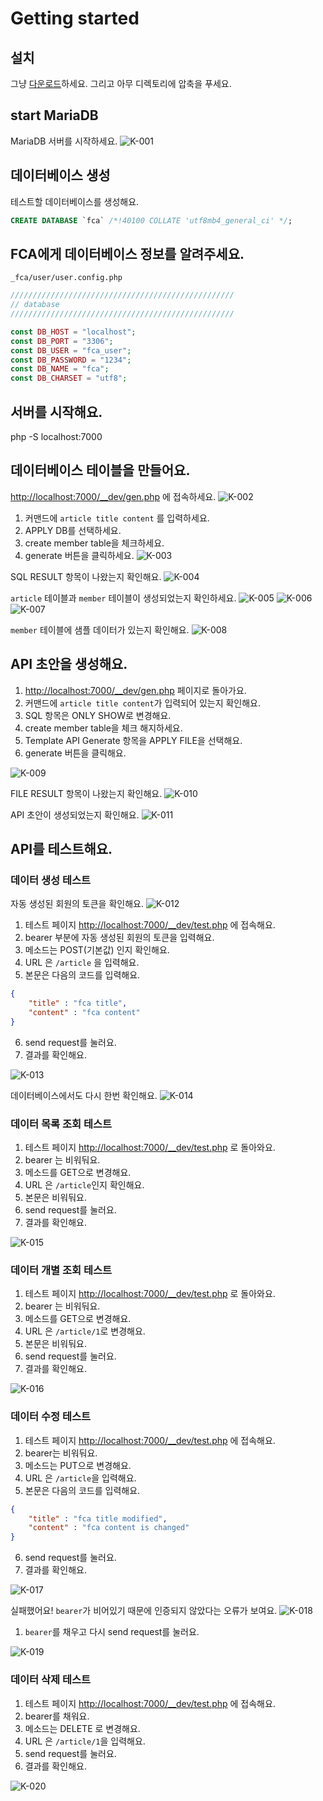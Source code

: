# Getting started
## 설치
그냥 [다운로드]()하세요. 그리고 아무 디렉토리에 압축을 푸세요.

## start MariaDB
MariaDB 서버를 시작하세요.
![K-001](https://github.com/freetercoder/fca/blob/main/capture/K-001.png)

## 데이터베이스 생성
테스트할 데이터베이스를 생성해요.
```SQL
CREATE DATABASE `fca` /*!40100 COLLATE 'utf8mb4_general_ci' */;
```

## FCA에게 데이터베이스 정보를 알려주세요.
`_fca/user/user.config.php`
```php
//////////////////////////////////////////////////
// database
//////////////////////////////////////////////////

const DB_HOST = "localhost";
const DB_PORT = "3306";
const DB_USER = "fca_user";
const DB_PASSWORD = "1234";
const DB_NAME = "fca";
const DB_CHARSET = "utf8";
```

## 서버를 시작해요.
php -S localhost:7000

## 데이터베이스 테이블을 만들어요.
[http://localhost:7000/__dev/gen.php](http://localhost:7000/__dev/gen.php) 에 접속하세요.
![K-002](https://github.com/freetercoder/fca/blob/main/capture/K-002.png)

1. 커맨드에 `article title content` 를 입력하세요.
2. APPLY DB를 선택하세요.
3. create member table을 체크하세요.
4. generate 버튼을 클릭하세요.
![K-003](https://github.com/freetercoder/fca/blob/main/capture/K-003.png)

SQL RESULT 항목이 나왔는지 확인해요.
![K-004](https://github.com/freetercoder/fca/blob/main/capture/K-004.png)

`article` 테이블과 `member` 테이블이 생성되었는지 확인하세요.
![K-005](https://github.com/freetercoder/fca/blob/main/capture/K-005.png)
![K-006](https://github.com/freetercoder/fca/blob/main/capture/K-006.png)
![K-007](https://github.com/freetercoder/fca/blob/main/capture/K-007.png)

`member` 테이블에 샘플 데이터가 있는지 확인해요.
![K-008](https://github.com/freetercoder/fca/blob/main/capture/K-008.png)

## API 초안을 생성해요.
1. [http://localhost:7000/__dev/gen.php](http://localhost:7000/__dev/gen.php) 페이지로 돌아가요.
2. 커맨드에 `article title content`가 입력되어 있는지 확인해요.
3. SQL 항목은 ONLY SHOW로 변경해요.
3. create member table을 체크 해지하세요.
4. Template API Generate 항목을 APPLY FILE을 선택해요.
5. generate 버튼을 클릭해요.

![K-009](https://github.com/freetercoder/fca/blob/main/capture/K-009.png)

FILE RESULT 항목이 나왔는지 확인해요.
![K-010](https://github.com/freetercoder/fca/blob/main/capture/K-010.png)

API 초안이 생성되었는지 확인해요.
![K-011](https://github.com/freetercoder/fca/blob/main/capture/K-011.png)

## API를 테스트해요.
### 데이터 생성 테스트
자동 생성된 회원의 토큰을 확인해요.
![K-012](https://github.com/freetercoder/fca/blob/main/capture/K-012.png)

1. 테스트 페이지 [http://localhost:7000/__dev/test.php](http://localhost:7000/__dev/test.php) 에 접속해요.
2. bearer 부분에 자동 생성된 회원의 토큰을 입력해요.
3. 메소드는 POST(기본값) 인지 확인해요.
4. URL 은 `/article` 을 입력해요.
5. 본문은 다음의 코드를 입력해요.

```JSON
{
    "title" : "fca title",
    "content" : "fca content"
}
```

6. send request를 눌러요.
7. 결과를 확인해요.

![K-013](https://github.com/freetercoder/fca/blob/main/capture/K-013.png)

데이터베이스에서도 다시 한번 확인해요.
![K-014](https://github.com/freetercoder/fca/blob/main/capture/K-014.png)

### 데이터 목록 조회 테스트
1. 테스트 페이지 [http://localhost:7000/__dev/test.php](http://localhost:7000/__dev/test.php) 로 돌아와요.
2. bearer 는 비워둬요.
3. 메소드를 GET으로 변경해요.
4. URL 은 `/article`인지 확인해요.
5. 본문은 비워둬요.
6. send request를 눌러요.
7. 결과를 확인해요.

![K-015](https://github.com/freetercoder/fca/blob/main/capture/K-015.png)

### 데이터 개별 조회 테스트
1. 테스트 페이지 [http://localhost:7000/__dev/test.php](http://localhost:7000/__dev/test.php) 로 돌아와요.
2. bearer 는 비워둬요.
3. 메소드를 GET으로 변경해요.
4. URL 은 `/article/1`로 변경해요.
5. 본문은 비워둬요.
6. send request를 눌러요.
7. 결과를 확인해요.

![K-016](https://github.com/freetercoder/fca/blob/main/capture/K-016.png)

### 데이터 수정 테스트
1. 테스트 페이지 [http://localhost:7000/__dev/test.php](http://localhost:7000/__dev/test.php) 에 접속해요.
2. bearer는 비워둬요.
3. 메소드는 PUT으로 변경해요.
4. URL 은 `/article`을 입력해요.
5. 본문은 다음의 코드를 입력해요.

```JSON
{
    "title" : "fca title modified",
    "content" : "fca content is changed"
}
```

6. send request를 눌러요.
7. 결과를 확인해요.

![K-017](https://github.com/freetercoder/fca/blob/main/capture/K-017.png)

실패했어요! `bearer`가 비어있기 때문에 인증되지 않았다는 오류가 보여요.
![K-018](https://github.com/freetercoder/fca/blob/main/capture/K-018.png)

1. `bearer`를 채우고 다시 send request를 눌러요.

![K-019](https://github.com/freetercoder/fca/blob/main/capture/K-019.png)

### 데이터 삭제 테스트
1. 테스트 페이지 [http://localhost:7000/__dev/test.php](http://localhost:7000/__dev/test.php) 에 접속해요.
2. bearer를 채워요.
3. 메소드는 DELETE 로 변경해요.
4. URL 은 `/article/1`을 입력해요.
5. send request를 눌러요.
6. 결과를 확인해요.

![K-020](https://github.com/freetercoder/fca/blob/main/capture/K-020.png)